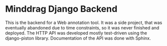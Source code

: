 Minddrag Django Backend
=======================

This is the backend for a Web annotation tool. It was a side project, that was eventually abandoned due to time constraints, so it was never finished and deployed. The HTTP API was developed mostly test-driven using the django-piston library. Documentation of the API was done with Sphinx.
